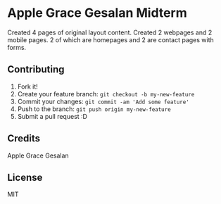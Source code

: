 # Apple Grace Gesalan Midterm

Created 4 pages of original layout content. Created 2 webpages and 2 mobile pages. 2 of which are homepages and 2 are contact pages with forms.


## Contributing

1. Fork it!
2. Create your feature branch: `git checkout -b my-new-feature`
3. Commit your changes: `git commit -am 'Add some feature'`
4. Push to the branch: `git push origin my-new-feature`
5. Submit a pull request :D



## Credits

Apple Grace Gesalan

## License

MIT